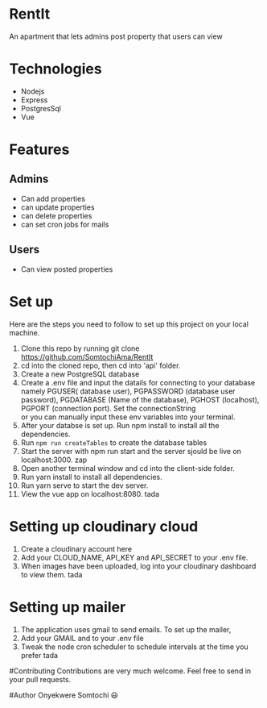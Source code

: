 # RentIt

An apartment that lets admins post property that users can view

# Technologies

* Nodejs
* Express
* PostgresSql
* Vue 

# Features

## Admins
* Can add properties
* can update properties
* can delete properties
* can set cron jobs for mails

## Users

* Can view posted properties

# Set up
Here are the steps you need to follow to set up this project on your local machine.

1. Clone this repo by running git clone https://github.com/SomtochiAma/RentIt
2. cd into the cloned repo, then cd into 'api' folder.
3. Create a new PostgreSQL database
4. Create a .env file and input the datails for connecting to your database namely PGUSER( database user), PGPASSWORD (database user password), PGDATABASE (Name of the database), PGHOST (localhost), PGPORT (connection port). Set the connectionString  
or you can manually input these env variables into your terminal.
5. After your databse is set up. Run npm install to install all the dependencies.
6. Run `npm run createTables` to create the database tables
7. Start the server with npm run start and the server sjould be live on localhost:3000. zap
8. Open another terminal window and cd into the client-side folder.
9. Run yarn install to install all dependencies.
10. Run yarn serve to start the dev server.
11. View the vue app on localhost:8080. tada


# Setting up cloudinary cloud
1. Create a cloudinary account here
2. Add your CLOUD_NAME, API_KEY and API_SECRET to your .env file.
3. When images have been uploaded, log into your cloudinary dashboard to view them. tada

# Setting up mailer
1. The application uses gmail to send emails. To set up the mailer,
2. Add your GMAIL and  to your .env file 
3. Tweak the node cron scheduler to schedule intervals at the time you prefer tada

#Contributing
Contributions are very much welcome. Feel free to send in your pull requests.

#Author
Onyekwere Somtochi :smiley: